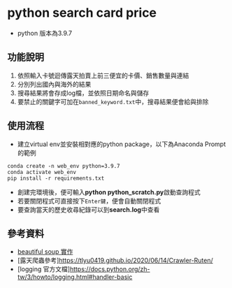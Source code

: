 # python search card price
- python 版本為3.9.7 

## 功能說明
1. 依照輸入卡號迴傳露天拍賣上前三便宜的卡價、銷售數量與連結
2. 分別列出國內與海外的結果
3. 搜尋結果將會存成log檔，並依照日期命名與儲存
4. 要禁止的關鍵字可加在`banned_keyword.txt`中，搜尋結果便會給與排除

## 使用流程
- 建立virtual env並安裝相對應的python package，以下為Anaconda Prompt的範例
```
conda create -n web_env python=3.9.7
conda activate web_env
pip install -r requirements.txt
```
- 創建完環境後，便可輸入**python python_scratch.py**啟動查詢程式
- 若要關閉程式可直接按下`Enter鍵`，便會自動關閉程式
- 要查詢當天的歷史收尋紀錄可以到**search.log**中查看

## 參考資料
- [beautiful soup 實作](https://steam.oxxostudio.tw/category/python/spider/beautiful-soup.html)
- [露天爬蟲參考]https://tlyu0419.github.io/2020/06/14/Crawler-Ruten/
- [logging 官方文檔]https://docs.python.org/zh-tw/3/howto/logging.html#handler-basic